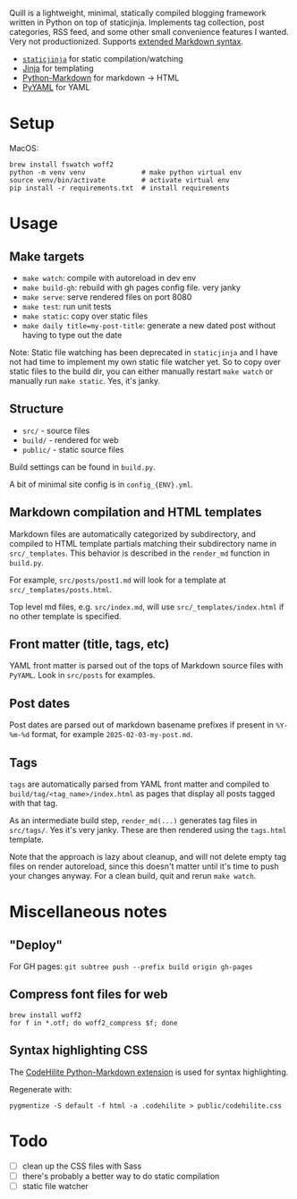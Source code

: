 Quill is a lightweight, minimal, statically compiled blogging framework 
written in Python on top of staticjinja. Implements tag collection, post 
categories, RSS feed, and some other small convenience features I wanted. 
Very not productionized. 
Supports [extended Markdown syntax](https://www.markdownguide.org/extended-syntax/).

- [`staticjinja`](https://staticjinja.readthedocs.io/) for static compilation/watching
- [Jinja](https://jinja.palletsprojects.com/en/stable/) for templating
- [Python-Markdown](https://python-markdown.github.io/) for markdown -> HTML
- [PyYAML](https://pypi.org/project/PyYAML/) for YAML

# Setup

MacOS:
```
brew install fswatch woff2
python -m venv venv              # make python virtual env
source venv/bin/activate         # activate virtual env
pip install -r requirements.txt  # install requirements
```

# Usage

## Make targets

- `make watch`: compile with autoreload in dev env
- `make build-gh`: rebuild with gh pages config file. very janky
- `make serve`: serve rendered files on port 8080
- `make test`: run unit tests
- `make static`: copy over static files
- `make daily title=my-post-title`: generate a new dated post without having to type out the date

Note: Static file watching has been deprecated in `staticjinja` and I have not 
had time to implement my own static file watcher yet. So to copy over static 
files to the build dir, you can either manually restart `make watch` or 
manually run `make static`. Yes, it's janky.

## Structure

- `src/` - source files
- `build/` - rendered for web
- `public/` - static source files

Build settings can be found in `build.py`.

A bit of minimal site config is in `config_{ENV}.yml`.

## Markdown compilation and HTML templates
Markdown files are automatically categorized by subdirectory, and compiled to 
HTML template partials matching their subdirectory name in `src/_templates`. 
This behavior is described in the `render_md` function in `build.py`.

For example, `src/posts/post1.md` will look for a template at 
`src/_templates/posts.html`.

Top level md files, e.g. `src/index.md`, will use `src/_templates/index.html` 
if no other template is specified.

## Front matter (title, tags, etc)
YAML front matter is parsed out of the tops of Markdown source files with 
`PyYAML`. Look in `src/posts` for examples.

## Post dates
Post dates are parsed out of markdown basename prefixes if present in 
`%Y-%m-%d` format, for example `2025-02-03-my-post.md`.

## Tags
`tags` are automatically parsed from YAML front matter and compiled to 
`build/tag/<tag_name>/index.html` as pages that display all posts tagged with 
that tag.

As an intermediate build step, `render_md(...)` generates tag files in 
`src/tags/`. Yes it's very janky. These are then rendered using the 
`tags.html` template.

Note that the approach is lazy about cleanup, and will not delete empty tag 
files on render autoreload, since this doesn't matter until it's time to push 
your changes anyway. For a clean build, quit and rerun `make watch`.


# Miscellaneous notes

## "Deploy"

For GH pages: `git subtree push --prefix build origin gh-pages`

## Compress font files for web

```
brew install woff2
for f in *.otf; do woff2_compress $f; done
```

## Syntax highlighting CSS

The [CodeHilite Python-Markdown extension](https://python-markdown.github.io/extensions/code_hilite/) is used for syntax highlighting.

Regenerate with:
```
pygmentize -S default -f html -a .codehilite > public/codehilite.css
```

# Todo

- [ ] clean up the CSS files with Sass
- [ ] there's probably a better way to do static compilation
- [ ] static file watcher

